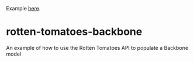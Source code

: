 Example [here](http://data.coryklein.com/rotten-tomatoes-backbone/).

rotten-tomatoes-backbone
========================

An example of how to use the Rotten Tomatoes API to populate a Backbone model
